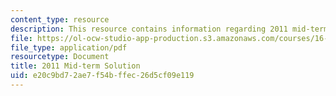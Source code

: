 ```yaml
---
content_type: resource
description: This resource contains information regarding 2011 mid-term solution.
file: https://ol-ocw-studio-app-production.s3.amazonaws.com/courses/16-50-introduction-to-propulsion-systems-spring-2012/e20c9bd72ae7f54bffec26d5cf09e119_MIT16_50S12_mid_sol.pdf
file_type: application/pdf
resourcetype: Document
title: 2011 Mid-term Solution
uid: e20c9bd7-2ae7-f54b-ffec-26d5cf09e119
---
```

